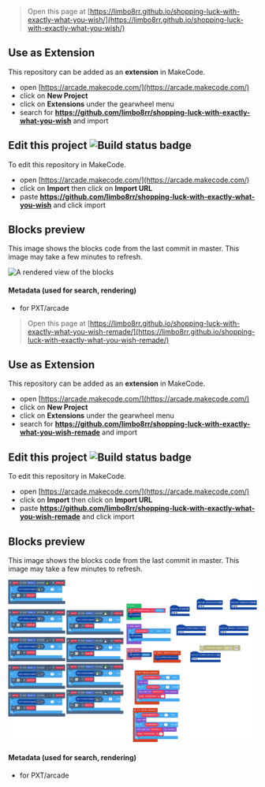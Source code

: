 


> Open this page at [https://limbo8rr.github.io/shopping-luck-with-exactly-what-you-wish/](https://limbo8rr.github.io/shopping-luck-with-exactly-what-you-wish/)

## Use as Extension

This repository can be added as an **extension** in MakeCode.

* open [https://arcade.makecode.com/](https://arcade.makecode.com/)
* click on **New Project**
* click on **Extensions** under the gearwheel menu
* search for **https://github.com/limbo8rr/shopping-luck-with-exactly-what-you-wish** and import

## Edit this project ![Build status badge](https://github.com/limbo8rr/shopping-luck-with-exactly-what-you-wish/workflows/MakeCode/badge.svg)

To edit this repository in MakeCode.

* open [https://arcade.makecode.com/](https://arcade.makecode.com/)
* click on **Import** then click on **Import URL**
* paste **https://github.com/limbo8rr/shopping-luck-with-exactly-what-you-wish** and click import

## Blocks preview

This image shows the blocks code from the last commit in master.
This image may take a few minutes to refresh.

![A rendered view of the blocks](https://github.com/limbo8rr/shopping-luck-with-exactly-what-you-wish/raw/master/.github/makecode/blocks.png)

#### Metadata (used for search, rendering)

* for PXT/arcade
<script src="https://makecode.com/gh-pages-embed.js"></script><script>makeCodeRender("{{ site.makecode.home_url }}", "{{ site.github.owner_name }}/{{ site.github.repository_name }}");</script>



> Open this page at [https://limbo8rr.github.io/shopping-luck-with-exactly-what-you-wish-remade/](https://limbo8rr.github.io/shopping-luck-with-exactly-what-you-wish-remade/)

## Use as Extension

This repository can be added as an **extension** in MakeCode.

* open [https://arcade.makecode.com/](https://arcade.makecode.com/)
* click on **New Project**
* click on **Extensions** under the gearwheel menu
* search for **https://github.com/limbo8rr/shopping-luck-with-exactly-what-you-wish-remade** and import

## Edit this project ![Build status badge](https://github.com/limbo8rr/shopping-luck-with-exactly-what-you-wish-remade/workflows/MakeCode/badge.svg)

To edit this repository in MakeCode.

* open [https://arcade.makecode.com/](https://arcade.makecode.com/)
* click on **Import** then click on **Import URL**
* paste **https://github.com/limbo8rr/shopping-luck-with-exactly-what-you-wish-remade** and click import

## Blocks preview

This image shows the blocks code from the last commit in master.
This image may take a few minutes to refresh.

![A rendered view of the blocks](https://github.com/limbo8rr/shopping-luck-with-exactly-what-you-wish-remade/raw/master/.github/makecode/blocks.png)

#### Metadata (used for search, rendering)

* for PXT/arcade
<script src="https://makecode.com/gh-pages-embed.js"></script><script>makeCodeRender("{{ site.makecode.home_url }}", "{{ site.github.owner_name }}/{{ site.github.repository_name }}");</script>
